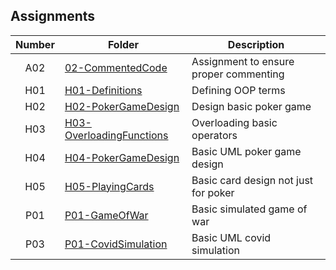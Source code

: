 ## Assignments

| Number | Folder | Description |
| :----: | ------ | ----------- |
|     A02   |    [02-CommentedCode](https://github.com/JefReeve/2143-OOP-Reeve/tree/master/Assignments/02-CommentedCode)    |      Assignment to ensure proper commenting       |
| H01 | [H01-Definitions](https://github.com/JefReeve/2143-OOP-Reeve/tree/master/Assignments/H01) | Defining OOP terms |
| H02 | [H02-PokerGameDesign](https://github.com/JefReeve/2143-OOP-Reeve/tree/master/Assignments/H02) | Design basic poker game |
| H03 | [H03-OverloadingFunctions](https://github.com/JefReeve/2143-OOP-Reeve/tree/master/Assignments/H03) | Overloading basic operators |
| H04 | [H04-PokerGameDesign](https://github.com/JefReeve/2143-OOP-Reeve/tree/master/Assignments/H04) | Basic UML poker game design |
| H05 | [H05-PlayingCards](https://github.com/JefReeve/2143-OOP-Reeve/tree/master/Assignments/H05) | Basic card design not just for poker| 
| P01 | [P01-GameOfWar](https://github.com/JefReeve/2143-OOP-Reeve/tree/master/Assignments/P01) | Basic simulated game of war |
| P03 | [P01-CovidSimulation](https://github.com/JefReeve/2143-OOP-Reeve/tree/master/Assignments/P03) | Basic UML covid simulation |
